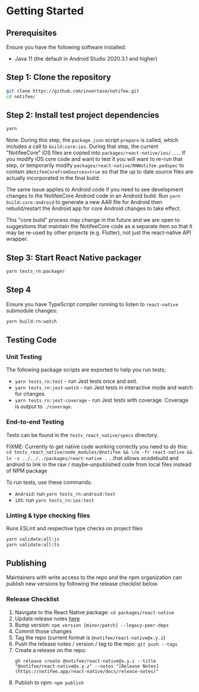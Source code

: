 # Getting Started

## Prerequisites

Ensure you have the following software installed:

- Java 11 (the default in Android Studio 2020.3.1 and higher)

## Step 1: Clone the repository

```bash
git clone https://github.com/invertase/notifee.git
cd notifee/
```

## Step 2: Install test project dependencies

```bash
yarn
```

Note: During this step, the `package.json` script `prepare` is called, which includes a call to `build:core:ios`.
During that step, the current "NotifeeCore" iOS files are copied into `packages/react-native/ios/...`. If you modify
iOS core code and want to test it you will want to re-run that step, or temporarily modify `packages/react-native/RNNotifee.podspec`
to contain `$NotifeeCoreFromSources=true` so that the up to date source files are actually incorporated in the final build.

The same issue applies to Android code if you need to see development changes to the NotifeeCore Android code in an Android build. Run `yarn build:core:android` to generate a new AAR file for Android then rebuild/restart the Android app for core Android
changes to take effect.

This "core build" process may change in the future and we are open to suggestions that maintain the NotifeeCore code as a separate item
so that it may be re-used by other projects (e.g. Flutter), not just the react-native API wrapper.

## Step 3: Start React Native packager

```bash
yarn tests_rn:packager
```

## Step 4

Ensure you have TypeScript compiler running to listen to `react-native` submodule changes:

```bash
yarn build:rn:watch
```

## Testing Code

### Unit Testing

The following package scripts are exported to help you run tests;

- `yarn tests_rn:test` - run Jest tests once and exit.
- `yarn tests_rn:jest-watch` - run Jest tests in interactive mode and watch for changes.
- `yarn tests_rn:jest-coverage` - run Jest tests with coverage. Coverage is output to `./coverage`.

### End-to-end Testing

Tests can be found in the `tests_react_native/specs` directory.

FIXME: Currently to get native code working correctly you need to do this:
`cd tests_react_native/node_modules/@notifee && \rm -fr react-native && ln -s ../../../packages/react-native .`
...that allows xcodebuild and android to link in the raw / maybe-unpublished code from local files instead of NPM package

To run tests, use these commands:

- `Android`: run `yarn tests_rn:android:test`
- `iOS`: run `yarn tests_rn:ios:test`

### Linting & type checking files

Runs ESLint and respective type checks on project files

```bash
yarn validate:all:js
yarn validate:all:ts
```

## Publishing

Maintainers with write access to the repo and the npm organization can publish new versions by following the release checklist below.

### Release Checklist

1. Navigate to the React Native package: `cd packages/react-native`
1. Update release notes [here](https://github.com/invertase/notifee/blob/main/docs-react-native/react-native/docs/release-notes.md)
1. Bump version: `npm version {minor/patch} --legacy-peer-deps`
1. Commit those changes
1. Tag the repo (current format is `@notifee/react-native@x.y.z`)
1. Push the release notes / version / tag to the repo: `git push --tags`
1. Create a release on the repo:
    ```
    gh release create @notifee/react-native@x.y.z --title "@notifee/react-native@x.y.z" --notes "[Release Notes](https://notifee.app/react-native/docs/release-notes)"
    ```
1. Publish to npm: `npm publish`
